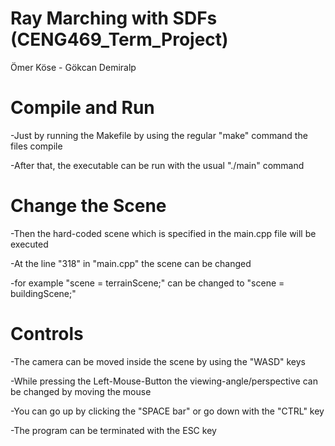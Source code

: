 # Ray Marching with SDFs (CENG469_Term_Project)
Ömer Köse - Gökcan Demiralp

# Compile and Run
-Just by running the Makefile by using the regular "make" command the files compile

-After that, the executable can be run with the usual "./main" command

# Change the Scene
-Then the hard-coded scene which is specified in the main.cpp file will be executed

-At the line "318" in "main.cpp" the scene can be changed

-for example "scene = terrainScene;" can be changed to "scene = buildingScene;"

# Controls
-The camera can be moved inside the scene by using the "WASD" keys

-While pressing the Left-Mouse-Button the viewing-angle/perspective can be changed by moving the mouse

-You can go up by clicking the "SPACE bar" or go down with the "CTRL" key

-The program can be terminated with the ESC key
